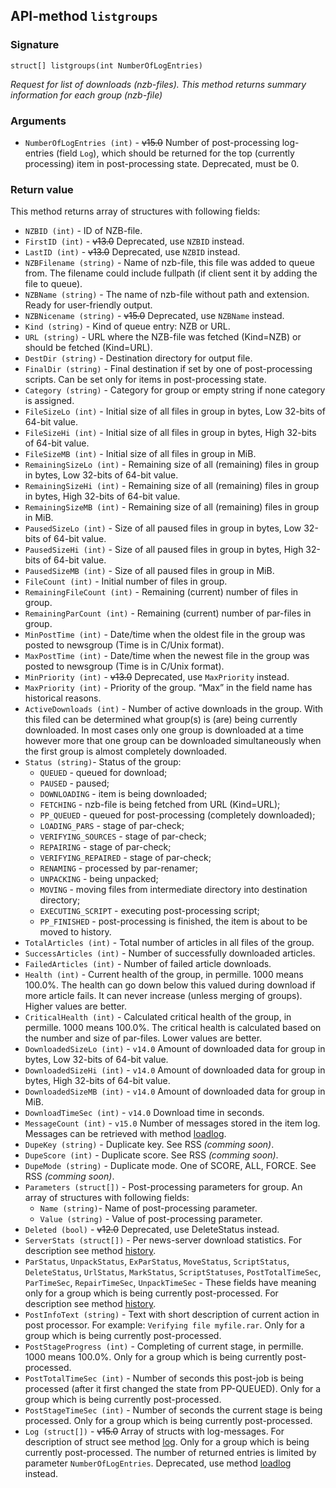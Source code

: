 ## API-method `listgroups`

### Signature
`struct[] listgroups(int NumberOfLogEntries)` 

_Request for list of downloads (nzb-files). This method returns summary information for each group (nzb-file)_

### Arguments
- `NumberOfLogEntries (int)` - ~~v15.0~~ Number of post-processing log-entries (field `Log`), which should be returned for the top (currently processing) item in post-processing state. Deprecated, must be 0.

### Return value
This method returns array of structures with following fields:

- `NZBID (int)` - ID of NZB-file.
- `FirstID (int)` - ~~v13.0~~ Deprecated, use `NZBID` instead.
- `LastID (int)` - ~~v13.0~~ Deprecated, use `NZBID` instead.
- `NZBFilename (string)` - Name of nzb-file, this file was added to queue from. The filename could include fullpath (if client sent it by adding the file to queue).
- `NZBName (string)` - The name of nzb-file without path and extension. Ready for user-friendly output.
- `NZBNicename (string)` - ~~v15.0~~ Deprecated, use `NZBName` instead.
- `Kind (string)` - Kind of queue entry: NZB or URL.
- `URL (string)` - URL where the NZB-file was fetched (Kind=NZB) or should be fetched (Kind=URL).
- `DestDir (string)` - Destination directory for output file.
- `FinalDir (string)` - Final destination if set by one of post-processing scripts. Can be set only for items in post-processing state.
- `Category (string)` - Category for group or empty string if none category is assigned.
- `FileSizeLo (int)` - Initial size of all files in group in bytes, Low 32-bits of 64-bit value.
- `FileSizeHi (int)` - Initial size of all files in group in bytes, High 32-bits of 64-bit value.
- `FileSizeMB (int)` - Initial size of all files in group in MiB.
- `RemainingSizeLo (int)` - Remaining size of all (remaining) files in group in bytes, Low 32-bits of 64-bit value.
- `RemainingSizeHi (int)` - Remaining size of all (remaining) files in group in bytes, High 32-bits of 64-bit value.
- `RemainingSizeMB (int)` - Remaining size of all (remaining) files in group in MiB.
- `PausedSizeLo (int)` - Size of all paused files in group in bytes, Low 32-bits of 64-bit value.
- `PausedSizeHi (int)` - Size of all paused files in group in bytes, High 32-bits of 64-bit value.
- `PausedSizeMB (int)` - Size of all paused files in group in MiB.
- `FileCount (int)` - Initial number of files in group.
- `RemainingFileCount (int)` - Remaining (current) number of files in group.
- `RemainingParCount (int)` - Remaining (current) number of par-files in group.
- `MinPostTime (int)` - Date/time when the oldest file in the group was posted to newsgroup (Time is in C/Unix format).
- `MaxPostTime (int)` - Date/time when the newest file in the group was posted to newsgroup (Time is in C/Unix format).
- `MinPriority (int)` - ~~v13.0~~ Deprecated, use `MaxPriority` instead.
- `MaxPriority (int)` - Priority of the group. “Max” in the field name has historical reasons.
- `ActiveDownloads (int)` - Number of active downloads in the group. With this filed can be determined what group(s) is (are) being currently downloaded. In most cases only one group is downloaded at a time however more that one group can be downloaded simultaneously when the first group is almost completely downloaded.
- `Status (string)`- Status of the group:
  - `QUEUED` - queued for download;
  - `PAUSED` - paused;
  - `DOWNLOADING` - item is being downloaded;
  - `FETCHING` - nzb-file is being fetched from URL (Kind=URL);
  - `PP_QUEUED` - queued for post-processing (completely downloaded);
  - `LOADING_PARS` - stage of par-check;
  - `VERIFYING_SOURCES` - stage of par-check;
  - `REPAIRING` - stage of par-check;
  - `VERIFYING_REPAIRED` - stage of par-check;
  - `RENAMING` - processed by par-renamer;
  - `UNPACKING` - being unpacked;
  - `MOVING` - moving files from intermediate directory into destination directory;
  - `EXECUTING_SCRIPT` - executing post-processing script;
  - `PP_FINISHED` - post-processing is finished, the item is about to be moved to history.
- `TotalArticles (int)` - Total number of articles in all files of the group.
- `SuccessArticles (int)` - Number of successfully downloaded articles.
- `FailedArticles (int)` - Number of failed article downloads.
- `Health (int)` - Current health of the group, in permille. 1000 means 100.0%. The health can go down below this valued during download if more article fails. It can never increase (unless merging of groups). Higher values are better.
- `CriticalHealth (int)` - Calculated critical health of the group, in permille. 1000 means 100.0%. The critical health is calculated based on the number and size of par-files. Lower values are better.
- `DownloadedSizeLo (int)` - `v14.0` Amount of downloaded data for group in bytes, Low 32-bits of 64-bit value.
- `DownloadedSizeHi (int)` - `v14.0` Amount of downloaded data for group in bytes, High 32-bits of 64-bit value.
- `DownloadedSizeMB (int)` - `v14.0` Amount of downloaded data for group in MiB.
- `DownloadTimeSec (int)` - `v14.0` Download time in seconds.
- `MessageCount (int)` - `v15.0` Number of messages stored in the item log. Messages can be retrieved with method [loadlog](LOADLOG.md).
- `DupeKey (string)` - Duplicate key. See RSS _(comming soon)_.
- `DupeScore (int)` - Duplicate score. See RSS _(comming soon)_.
- `DupeMode (string)` - Duplicate mode. One of SCORE, ALL, FORCE. See RSS _(comming soon)_.
- `Parameters (struct[])` - Post-processing parameters for group. An array of structures with following fields:
  - `Name (string)`- Name of post-processing parameter.
  - `Value (string)` - Value of post-processing parameter.
- `Deleted (bool)` - ~~v12.0~~ Deprecated, use DeleteStatus instead.
- `ServerStats (struct[])` - Per news-server download statistics. For description see method [history](HISTORY.md).
- `ParStatus`, `UnpackStatus`, `ExParStatus`, `MoveStatus`, `ScriptStatus`, `DeleteStatus`, `UrlStatus`, `MarkStatus`, `ScriptStatuses`, `PostTotalTimeSec`, `ParTimeSec`, `RepairTimeSec`, `UnpackTimeSec` - These fields have meaning only for a group which is being currently post-processed. For description see method [history](HISTORY.md).
- `PostInfoText (string)` - Text with short description of current action in post processor. For example: `Verifying file myfile.rar`. Only for a group which is being currently post-processed.
- `PostStageProgress (int)` - Completing of current stage, in permille. 1000 means 100.0%. Only for a group which is being currently post-processed.
- `PostTotalTimeSec (int)` - Number of seconds this post-job is being processed (after it first changed the state from PP-QUEUED). Only for a group which is being currently post-processed.
- `PostStageTimeSec (int)` - Number of seconds the current stage is being processed. Only for a group which is being currently post-processed.
- `Log (struct[])` - ~~v15.0~~ Array of structs with log-messages. For description of struct see method [log](LOG.md). Only for a group which is being currently post-processed. The number of returned entries is limited by parameter `NumberOfLogEntries`. Deprecated, use method [loadlog](LOADLOG.md) instead.
